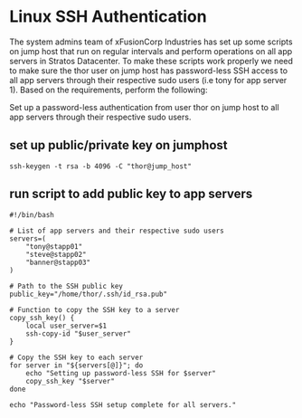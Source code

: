 # Linux SSH Authentication
The system admins team of xFusionCorp Industries has set up some scripts on jump host that run on regular intervals and perform operations on all app servers in Stratos Datacenter. To make these scripts work properly we need to make sure the thor user on jump host has password-less SSH access to all app servers through their respective sudo users (i.e tony for app server 1). Based on the requirements, perform the following:

Set up a password-less authentication from user thor on jump host to all app servers through their respective sudo users.

## set up public/private key on jumphost
`ssh-keygen -t rsa -b 4096 -C "thor@jump_host"`
## run script to add public key to app servers
```
#!/bin/bash

# List of app servers and their respective sudo users
servers=(
    "tony@stapp01"
    "steve@stapp02"
    "banner@stapp03"
)

# Path to the SSH public key
public_key="/home/thor/.ssh/id_rsa.pub"

# Function to copy the SSH key to a server
copy_ssh_key() {
    local user_server=$1
    ssh-copy-id "$user_server"
}

# Copy the SSH key to each server
for server in "${servers[@]}"; do
    echo "Setting up password-less SSH for $server"
    copy_ssh_key "$server"
done

echo "Password-less SSH setup complete for all servers."
```